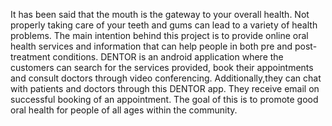It has been said that the mouth is the gateway to your overall health. Not properly taking care of your teeth and gums can lead to a variety of health problems. The main intention behind this project is to provide online oral health services and information that can help people in both pre and post-treatment conditions.
DENTOR is an android application where the customers can search for the services provided, book their appointments and consult doctors through video conferencing. Additionally,they can chat with patients and doctors through this DENTOR app. They receive email on successful booking of an appointment.
The goal of this is to promote good oral health for people of all ages within the community.
